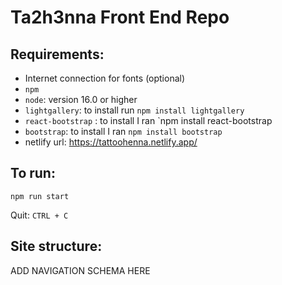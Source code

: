 # Ta2h3nna Front End Repo

## Requirements: 
- Internet connection for fonts (optional)
- `npm` 
- `node`: version 16.0 or higher
- `lightgallery`: to install run `npm install lightgallery`
- `react-bootstrap` : to install I ran `npm install react-bootstrap
- `bootstrap`: to install I ran `npm install bootstrap`
- netlify url: https://tattoohenna.netlify.app/

## To run: 
`npm run start`

Quit: `CTRL + C`

## Site structure: 
ADD NAVIGATION SCHEMA HERE

